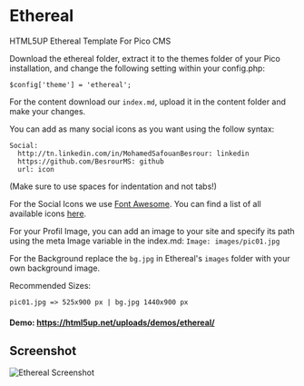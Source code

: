 # Ethereal
HTML5UP Ethereal Template For Pico CMS

Download the ethereal folder, extract it to the themes folder of your Pico installation, and change the following setting within your config.php:

`$config['theme'] = 'ethereal';`

For the content download our `index.md`, upload it in the content folder and make your changes.

You can add as many social icons as you want using the follow syntax:

```
Social:
  http://tn.linkedin.com/in/MohamedSafouanBesrour: linkedin
  https://github.com/BesrourMS: github
  url: icon
```

(Make sure to use spaces for indentation and not tabs!)

For the Social Icons we use [Font Awesome](https://fortawesome.github.io/Font-Awesome/).  You can find a list of all available icons [here](https://fortawesome.github.io/Font-Awesome/icons/).

For your Profil Image, you can add an image to your site and specify its path using the meta Image variable in the index.md:
`Image: images/pic01.jpg`

For the Background replace the `bg.jpg` in Ethereal's `images` folder with your own background image.

Recommended Sizes:

`pic01.jpg => 525x900 px | bg.jpg 1440x900 px`

#### Demo: https://html5up.net/uploads/demos/ethereal/

## Screenshot

![Ethereal Screenshot](http://img11.hostingpics.net/pics/910740etherealpic.jpg)
